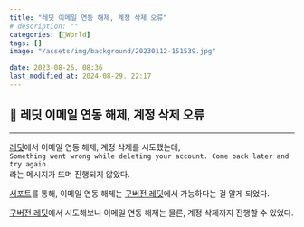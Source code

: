 ```yaml
---
title: "레딧 이메일 연동 해제, 계정 삭제 오류"
# description: ""
categories: [📀World]
tags: []
image: "/assets/img/background/20230112-151539.jpg"

date: 2023-08-26. 08:36
last_modified_at: 2024-08-29. 22:17
---
```


## 📀 레딧 이메일 연동 해제, 계정 삭제 오류

---

[레딧](https://www.reddit.com/)에서 이메일 연동 해제, 계정 삭제를 시도했는데,  
`Something went wrong while deleting your account. Come back later and try again.`  
라는 메시지가 뜨며 진행되지 않았다.  

[서포트](https://support.reddithelp.com/hc/en-us/articles/360043482951-How-do-I-remove-my-email-address-from-my-account-)를 통해, 이메일 연동 해제는 [구버전 레딧](https://old.reddit.com/)에서 가능하다는 걸 알게 되었다.  

[구버전 레딧](https://old.reddit.com/)에서 시도해보니 이메일 연동 해제는 물론, 계정 삭제까지 진행할 수 있었다.  
